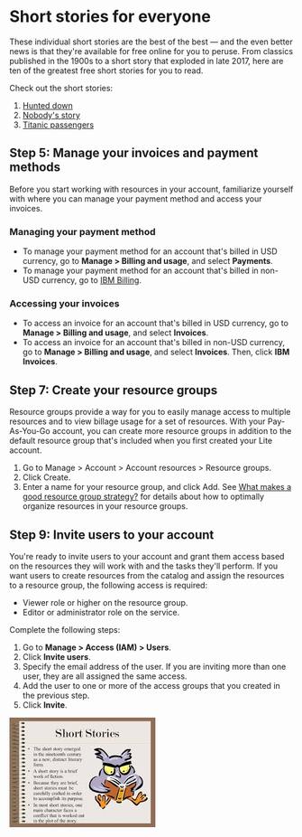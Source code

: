 # Short stories for everyone

These individual short stories are the best of the best — and the even better news is that they're available for free online for you to peruse. From classics published in the 1900s to a short story that exploded in late 2017, here are ten of the greatest free short stories for you to read.

Check out the short stories:
1. [Hunted down](topics\story1)
2. [Nobody's story](topics\story2)
3. [Titanic passengers](topics\story3)

## Step 5: Manage your invoices and payment methods

Before you start working with resources in your account, familiarize yourself with where you can manage your payment method and access your invoices.
### Managing your payment method
- To manage your payment method for an account that's billed in USD currency, go to **Manage > Billing and usage**, and select **Payments**.
- To manage your payment method for an account that's billed in non-USD currency, go to [IBM Billing](https://myibm.ibm.com/billing/).

### Accessing your invoices

- To access an invoice for an account that's billed in USD currency, go to **Manage > Billing and usage**, and select **Invoices**.
- To access an invoice for an account that's billed in non-USD currency, go to **Manage > Billing and usage**, and select **Invoices**. Then, click **IBM Invoices**.

## Step 7: Create your resource groups

Resource groups provide a way for you to easily manage access to multiple resources and to view billage usage for a set of resources. With your Pay-As-You-Go account, you can create more resource groups in addition to the default resource group that's included when you first created your Lite account.
1. Go to Manage > Account > Account resources > Resource groups.
2. Click Create.
3. Enter a name for your resource group, and click Add.
See [What makes a good resource group strategy?](https://cloud.ibm.com/docs/account?topic=account-account_setup#resource-group-strategy) for details about how to optimally organize resources in your resource groups.

## Step 9: Invite users to your account

You're ready to invite users to your account and grant them access based on the resources they will work with and the tasks they'll perform. If you want users to create resources from the catalog and assign the resources to a resource group, the following access is required:
- Viewer role or higher on the resource group.
- Editor or administrator role on the service.

Complete the following steps:

1. Go to **Manage > Access (IAM) > Users**.
2. Click **Invite users**.
3. Specify the email address of the user. If you are inviting more than one user, they are all assigned the same access.
4. Add the user to one or more of the access groups that you created in the previous step.
5. Click **Invite**.


![sampleimagefile](280520112027.jpg)
